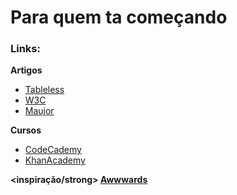# Para quem ta começando

### Links:
<strong>Artigos</strong>
- [Tableless](http://tableless.com.br/)
- [W3C](www.w3c.br/)
- [Maujor](http://www.maujor.com/index.php/)

<strong>Cursos</strong>
- [CodeCademy](https://www.codecademy.com/pt/)
- [KhanAcademy](https://pt.khanacademy.org/)

<strong><inspiração/strong>
[Awwwards](www.awwwards.com/)
